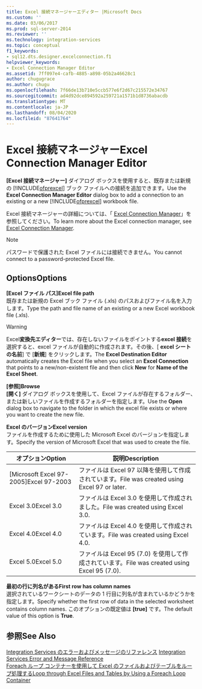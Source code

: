 ```yaml
---
title: Excel 接続マネージャーエディター |Microsoft Docs
ms.custom: ''
ms.date: 03/06/2017
ms.prod: sql-server-2014
ms.reviewer: ''
ms.technology: integration-services
ms.topic: conceptual
f1_keywords:
- sql12.dts.designer.excelconnection.f1
helpviewer_keywords:
- Excel Connection Manager Editor
ms.assetid: 7ff097e4-cafb-4885-a898-05b2a46628c1
author: chugugrace
ms.author: chugu
ms.openlocfilehash: 7f66de13b710e5ccb577e6f2d67c215572e34767
ms.sourcegitcommit: ad4d92dce894592a259721a1571b1d8736abacdb
ms.translationtype: MT
ms.contentlocale: ja-JP
ms.lasthandoff: 08/04/2020
ms.locfileid: "87641764"
---
```

# <a name="excel-connection-manager-editor"></a><span data-ttu-id="2f3ef-102">Excel 接続マネージャー</span><span class="sxs-lookup"><span data-stu-id="2f3ef-102">Excel Connection Manager Editor</span></span>
  <span data-ttu-id="2f3ef-103">**[Excel 接続マネージャー]** ダイアログ ボックスを使用すると、既存または新規の [!INCLUDE[ofprexcel](../includes/ofprexcel-md.md)] ブック ファイルへの接続を追加できます。</span><span class="sxs-lookup"><span data-stu-id="2f3ef-103">Use the **Excel Connection Manager Editor** dialog box to add a connection to an existing or a new [!INCLUDE[ofprexcel](../includes/ofprexcel-md.md)] workbook file.</span></span>  
  
 <span data-ttu-id="2f3ef-104">Excel 接続マネージャーの詳細については、「 [Excel Connection Manager](connection-manager/excel-connection-manager.md)」を参照してください。</span><span class="sxs-lookup"><span data-stu-id="2f3ef-104">To learn more about the Excel connection manager, see [Excel Connection Manager](connection-manager/excel-connection-manager.md).</span></span>  
  
> [!NOTE]  
>  <span data-ttu-id="2f3ef-105">パスワードで保護された Excel ファイルには接続できません。</span><span class="sxs-lookup"><span data-stu-id="2f3ef-105">You cannot connect to a password-protected Excel file.</span></span>  
  
## <a name="options"></a><span data-ttu-id="2f3ef-106">Options</span><span class="sxs-lookup"><span data-stu-id="2f3ef-106">Options</span></span>  
 <span data-ttu-id="2f3ef-107">**[Excel ファイル パス]**</span><span class="sxs-lookup"><span data-stu-id="2f3ef-107">**Excel file path**</span></span>  
 <span data-ttu-id="2f3ef-108">既存または新規の Excel ブック ファイル (.xls) のパスおよびファイル名を入力します。</span><span class="sxs-lookup"><span data-stu-id="2f3ef-108">Type the path and file name of an existing or a new Excel workbook file (.xls).</span></span>  
  
> [!WARNING]  
>  <span data-ttu-id="2f3ef-109">Excel**変換先エディター**では、存在しないファイルをポイントする**excel 接続**を選択すると、excel ファイルが自動的に作成されます。その後、[ **excel シートの名前**] で [**新規**] をクリックします。</span><span class="sxs-lookup"><span data-stu-id="2f3ef-109">The **Excel Destination Editor** automatically creates the Excel file when you select an **Excel Connection** that points to a new/non-existent file and then click **New** for **Name of the Excel Sheet**.</span></span>  
  
 <span data-ttu-id="2f3ef-110">**[参照]**</span><span class="sxs-lookup"><span data-stu-id="2f3ef-110">**Browse**</span></span>  
 <span data-ttu-id="2f3ef-111">**[開く]** ダイアログ ボックスを使用して、Excel ファイルが存在するフォルダー、または新しいファイルを作成するフォルダーを指定します。</span><span class="sxs-lookup"><span data-stu-id="2f3ef-111">Use the **Open** dialog box to navigate to the folder in which the excel file exists or where you want to create the new file.</span></span>  
  
 <span data-ttu-id="2f3ef-112">**Excel のバージョン**</span><span class="sxs-lookup"><span data-stu-id="2f3ef-112">**Excel version**</span></span>  
 <span data-ttu-id="2f3ef-113">ファイルを作成するために使用した Microsoft Excel のバージョンを指定します。</span><span class="sxs-lookup"><span data-stu-id="2f3ef-113">Specify the version of Microsoft Excel that was used to create the file.</span></span>  
  
|<span data-ttu-id="2f3ef-114">オプション</span><span class="sxs-lookup"><span data-stu-id="2f3ef-114">Option</span></span>|<span data-ttu-id="2f3ef-115">説明</span><span class="sxs-lookup"><span data-stu-id="2f3ef-115">Description</span></span>|  
|------------|-----------------|  
|<span data-ttu-id="2f3ef-116">[Microsoft Excel 97-2005]</span><span class="sxs-lookup"><span data-stu-id="2f3ef-116">Excel 97-2003</span></span>|<span data-ttu-id="2f3ef-117">ファイルは Excel 97 以降を使用して作成されています。</span><span class="sxs-lookup"><span data-stu-id="2f3ef-117">File was created using Excel 97 or later.</span></span>|  
|<span data-ttu-id="2f3ef-118">Excel 3.0</span><span class="sxs-lookup"><span data-stu-id="2f3ef-118">Excel 3.0</span></span>|<span data-ttu-id="2f3ef-119">ファイルは Excel 3.0 を使用して作成されました。</span><span class="sxs-lookup"><span data-stu-id="2f3ef-119">File was created using Excel 3.0.</span></span>|  
|<span data-ttu-id="2f3ef-120">Excel 4.0</span><span class="sxs-lookup"><span data-stu-id="2f3ef-120">Excel 4.0</span></span>|<span data-ttu-id="2f3ef-121">ファイルは Excel 4.0 を使用して作成されています。</span><span class="sxs-lookup"><span data-stu-id="2f3ef-121">File was created using Excel 4.0.</span></span>|  
|<span data-ttu-id="2f3ef-122">Excel 5.0</span><span class="sxs-lookup"><span data-stu-id="2f3ef-122">Excel 5.0</span></span>|<span data-ttu-id="2f3ef-123">ファイルは Excel 95 (7.0) を使用して作成されています。</span><span class="sxs-lookup"><span data-stu-id="2f3ef-123">File was created using Excel 95 (7.0).</span></span>|  
  
 <span data-ttu-id="2f3ef-124">**最初の行に列名がある**</span><span class="sxs-lookup"><span data-stu-id="2f3ef-124">**First row has column names**</span></span>  
 <span data-ttu-id="2f3ef-125">選択されているワークシートのデータの 1 行目に列名が含まれているかどうかを指定します。</span><span class="sxs-lookup"><span data-stu-id="2f3ef-125">Specify whether the first row of data in the selected worksheet contains column names.</span></span> <span data-ttu-id="2f3ef-126">このオプションの既定値は **[true]** です。</span><span class="sxs-lookup"><span data-stu-id="2f3ef-126">The default value of this option is **True**.</span></span>  
  
## <a name="see-also"></a><span data-ttu-id="2f3ef-127">参照</span><span class="sxs-lookup"><span data-stu-id="2f3ef-127">See Also</span></span>  
 <span data-ttu-id="2f3ef-128">[Integration Services のエラーおよびメッセージのリファレンス](../../2014/integration-services/integration-services-error-and-message-reference.md) </span><span class="sxs-lookup"><span data-stu-id="2f3ef-128">[Integration Services Error and Message Reference](../../2014/integration-services/integration-services-error-and-message-reference.md) </span></span>  
 [<span data-ttu-id="2f3ef-129">Foreach ループ コンテナーを使用して Excel のファイルおよびテーブルをループ処理する</span><span class="sxs-lookup"><span data-stu-id="2f3ef-129">Loop through Excel Files and Tables by Using a Foreach Loop Container</span></span>](control-flow/foreach-loop-container.md)  
  
  
